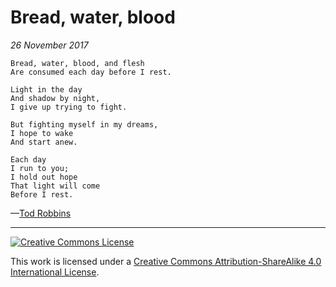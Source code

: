 # Bread, water, blood
_26 November 2017_
```
Bread, water, blood, and flesh
Are consumed each day before I rest.

Light in the day
And shadow by night,
I give up trying to fight.

But fighting myself in my dreams,
I hope to wake
And start anew.

Each day
I run to you;
I hold out hope
That light will come
Before I rest.
```
—[Tod Robbins](http://todrobbins.com)

---

<a rel="license" href="http://creativecommons.org/licenses/by-sa/4.0/">
<img alt="Creative Commons License" style="border-width:0" src="https://i.creativecommons.org/l/by-sa/4.0/88x31.png" /></a><br />

This work is licensed under a <a rel="license" href="http://creativecommons.org/licenses/by-sa/4.0/">Creative Commons Attribution-ShareAlike 4.0 International License</a>.